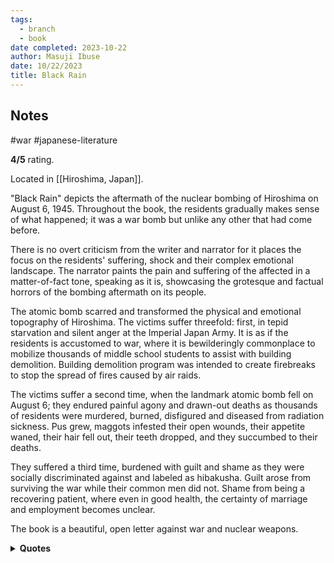 ```yaml
---
tags:
  - branch
  - book
date completed: 2023-10-22
author: Masuji Ibuse
date: 10/22/2023
title: Black Rain
---
```

## Notes

#war #japanese-literature 

**4/5** rating.

Located in [[Hiroshima, Japan]].

"Black Rain" depicts the aftermath of the nuclear bombing of Hiroshima on August 6, 1945. Throughout the book, the residents gradually makes sense of what happened; it was a war bomb but unlike any other that had come before. 

There is no overt criticism from the writer and narrator for it places the focus on the residents' suffering, shock and their complex emotional landscape. The narrator paints the pain and suffering of the affected in a matter-of-fact tone, speaking as it is, showcasing the grotesque and factual horrors of the bombing aftermath on its people. 

The atomic bomb scarred and transformed the physical and emotional topography of Hiroshima. The victims suffer threefold: first, in tepid starvation and silent anger at the Imperial Japan Army. It is as if the residents is accustomed to war, where it is bewilderingly commonplace to mobilize thousands of middle school students to assist with building demolition. Building demolition program was intended to create firebreaks to stop the spread of fires caused by air raids. 

The victims suffer a second time, when the landmark atomic bomb fell on August 6; they endured painful agony and drawn-out deaths as thousands of residents were murdered, burned, disfigured and diseased from radiation sickness. Pus grew, maggots infested their open wounds, their appetite waned, their hair fell out, their teeth dropped, and they succumbed to their deaths.

They suffered a third time, burdened with guilt and shame as they were socially discriminated against and labeled as hibakusha. Guilt arose from surviving the war while their common men did not. Shame from being a recovering patient, where even in good health, the certainty of marriage and employment becomes unclear.

The book is a beautiful, open letter against war and nuclear weapons.


<details><summary><b>Quotes</b></summary>
<br>
pg 11: Black Rain is a portrait of a group of human beings; of the death of a great city; of a nation crumbling into defeat. It is a picture of the Japanese mind that tells more than many sociological studies. Yet more than this, it is a statement of a philosophy. Although that philosophy, in its essence, is neither pessimistic nor optimistic, it seems to me to be life affirming. Dealing with the grimmest of subjects, the work is not, in the end, depressing, for the author is ultimately concerned with life rather than with death, and with an overall beauty that transcends ugliness of detail.

pg 21: August 6: Hiroshima is a burnt out city, a city of ashes, a city of death, a city of destruction, the heaps of corpses a mute protest against the inhumanity of war.

pg 24: I remembered a photograph of oil tanks burning in Singapore that I had once seen. It had been taken just after the Japanese army had brought about the fall of the city, and the scene was so horrifying that I wondered at the time whether such things were really justified.

pg 35: Thundery black clouds had borne down on us from the direction of the city, and the rain from them had fallen in streaks the thickness of a fountain pen. It had stopped almost immediately. It was cold, cold enough to make one shiver although it was midsummer.

pg 51: As I got up from my prone position, the first thing to meet my gaze was a great, an enormous, column of cloud. In its texture, it reminded me of cumulo-nimbus clouds I had seen in photographs taken after the Great Kant Earthquake. But this one trailed a single, thick leg beneath it, and reached up high into the heavens. Flattening out at its peak, it swelled out fatter and fatter like an opening mushroom.

pg 56: A woman with her belongings and a child loaded on a baby carriage, who was engulfed in a sudden wave of humanity that crushed the baby carriage and felled her on top of it, so that twenty or thirty others coming behind her toppled like dominoes in their turn. The cries at that moment had to be heard to be believed.

pg 59: Every year on the anniversary of the day the bomb fell, why don't we have the same things for breakfast as we had that August 6? I can remember what we had that day all right. Very clearly, I can.

pg 68: Before the war, Hiroshima was known as a place with plenty of produce both from the sea and the country, and although it was so big, there were no slums. But living in Hiroshima I realized, as they say, that in a long drawn out war it's case of the larger the town, the shorter its inhabitants go of food. And I realized, too, that war's a sadistic killer of human beings, young and old, men and women alike.

pg 83: Suddenly, all the things we had done up to now seemed to me so much children's play, and my own life, too, a toy life.

pg 87: The sky was dusty with the smoke from the fires. There was no water in the taps, so I made Yasuko wash her hands at the pool in the garden, but the marks would not come off. She said they were made by the black rain, and they were firmly stuck on the skin. They were not tar, nor black paint, but something of unknown origins.

pg 142: The mirror showed me that the infected place on the side of my nose was gaping open and had dried up crisp and hard. Life was one depressing thing after another. I went and soaked a small towel in water and gently wiped the affected area, replacing the bandage with a new piece which I fastened in place with sticking plaster.

pg 145: The horror was so stupefying that they could do nothing but take helpless note of whatever they saw.

pg 151: And occasionally the shock of hitting the ground would do something to the joints of a corpse, so that it reminded me of Pinocchio, in the children's tale, with all the pins removed from his wooden limbs. If even Pinocchio, poor plaything of wood and metal pins, was supposed to have felt pain in his own wooden way when he barked his shin against something, what of those the dead, who had once been human beings?

pg 153: Perhaps he was afraid that, if he were to go looking for ashes and find corpses, it would wipe out forever the image of them he cherished. He too, like myself, must have seen enough of bodies, mangled, half-burned, and decomposing during the past few days.

pg 158: Every day on my way to work my eyes were delighted by the sight of crows settled on the dew-damp path between the fields. The glossy black sheen of crows' plumage in the morning blends well with the green of the rice plants, and equally well with the rice fields after they have started to turn yellow. The sight is indescribably pleasant at daybreak; on a really fine morning it is enough to set you heart beating faster.

pg 177: I recalled something that an agricultural expert visiting the village had once told us if rice in a paddy field was grown in water that was too deep, the part of the stem in contact with the water was weakened structurally, and the plant tended to topple over later. This, he said, was accepted scientific fact. But I had never heard anyone say that a sudden shock from light or sound or heat could set plants growing unusually fast. The bomb seemed to have encouraged the growth of plants and flies at the same time that it put a stop to human life.

pg 183: The piece of paper adjoining this once declared: "From Imperial Headquarters: (1) Yesterday, August 6, Hiroshima City suffered considerable damage as the result of an attack by a small number of enemy B-29 aircraft. (2) The enemy appears to have used a new type of bomb in this attack, but details are still under investigation."

pg 196: In the sky to the east, they could see a spreading black cloud. "I wonder what that is - a smoke screen from some maneuvuers, do you think?" her sister had sad. "IOf it's not, then it's something really big."

pg 257: "An atomic bomb," he said, his face pale from the effect of the drink. "that's the name for it, apparently. It gives off a terrific radiation. I myself saw some bricks in the ruins that were all burnt away, with bubbles raised on the surface. The tiles, too, had gone a kind of flame color. A terrible thing they've produced. They say nothing'll grow in Hiroshima or Nagasaki for another seventy-five years."

</details>


